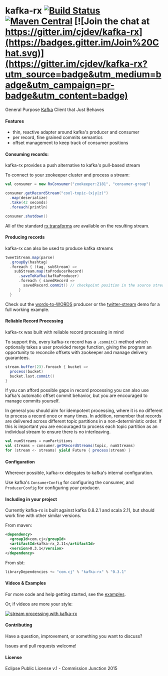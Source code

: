 # kafka-rx [![Build Status](https://travis-ci.org/cjdev/kafka-rx.svg)](https://travis-ci.org/cjdev/kafka-rx) [![Maven Central](https://img.shields.io/maven-central/v/com.cj/kafka-rx_2.11.svg)](http://search.maven.org/#search%7Cgav%7C1%7Cg%3A%22com.cj%22%20AND%20a%3A%22kafka-rx_2.11%22) [![Join the chat at https://gitter.im/cjdev/kafka-rx](https://badges.gitter.im/Join%20Chat.svg)](https://gitter.im/cjdev/kafka-rx?utm_source=badge&utm_medium=badge&utm_campaign=pr-badge&utm_content=badge)

General Purpose [Kafka](https://kafka.apache.org) Client that Just Behaves

#### Features

- thin, reactive adapter around kafka's producer and consumer
- per record, fine grained commits semantics
- offset management to keep track of consumer positions

#### Consuming records:

kafka-rx provides a push alternative to kafka's pull-based stream

To connect to your zookeeper cluster and process a stream:

```scala
val consumer = new RxConsumer("zookeeper:2181", "consumer-group")

consumer.getRecordStream("cool-topic-(x|y|z)")
  .map(deserialize)
  .take(42 seconds)
  .foreach(println)

consumer.shutdown()
```

All of the standard [rx transforms](http://rxmarbles.com/) are available on the resulting stream.

#### Producing records

kafka-rx can also be used to produce kafka streams

```scala
tweetStream.map(parse)
  .groupBy(hashtag)
  .foreach { (tag, subStream) =>
    subStream.map(toProducerRecord)
      .saveToKafka(kafkaProducer)
      .foreach { savedRecord =>
        savedRecord.commit() // checkpoint position in the source stream
      }
  }
```

Check out the [words-to-WORDS](examples/TopicTransformProducer.scala) producer or the [twitter-stream](examples/twitter-stream) demo for a full working example.

#### Reliable Record Processing

kafka-rx was built with reliable record processing in mind

To support this, every kafka-rx record has a `.commit()` method which optionally takes a user provided merge function, giving the program an opportunity to reconcile offsets with zookeeper and manage delivery guarantees.

```scala
stream.buffer(23).foreach { bucket =>
  process(bucket)
  bucket.last.commit()
}
```

If you can afford possible gaps in record processing you can also use kafka's automatic offset commit behavior, but you are encouraged to manage commits yourself.

In general you should aim for idempotent processing, where it is no different to process a record once or many times. In addition, remember that records are delivered across different topic partitions in a non-deterministic order. If this is important you are encouraged to process each topic partition as an individual stream to ensure there is no interleaving.

```scala
val numStreams = numPartitions
val streams = consumer.getRecordStreams(topic, numStreams)
for (stream <- streams) yield Future { process(stream) }
```

#### Configuration

Wherever possible, kafka-rx delegates to kafka's internal configuration.

Use kafka's `ConsumerConfig` for configuring the consumer, and `ProducerConfig` for configuring your producer.

#### Including in your project

Currently kafka-rx is built against kafka 0.8.2.1 and scala 2.11, but should work fine with other similar versions.

From maven:

```xml
<dependency>
  <groupId>com.cj</groupId>
  <artifactId>kafka-rx_2.11</artifactId>
  <version>0.3.1</version>
</dependency>
```

From sbt:

```scala
libraryDependencies += "com.cj" % "kafka-rx" % "0.3.1"
```

#### Videos & Examples

For more code and help getting started, see the [examples](examples/).

Or, if videos are more your style:

[![stream processing with kafka-rx](http://img.youtube.com/vi/S-Ynyel9pkk/0.jpg)](http://www.youtube.com/watch?v=S-Ynyel9pkk)

#### Contributing

Have a question, improvement, or something you want to discuss?

Issues and pull requests welcome!

#### License

Eclipse Public License v.1 - Commission Junction 2015
